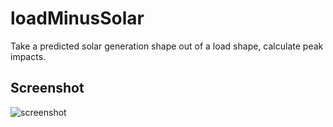 # loadMinusSolar

Take a predicted solar generation shape out of a load shape, calculate peak impacts.

## Screenshot

![screenshot](screenshot.png)
